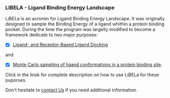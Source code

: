 ### LIBELA - Ligand Binding Energy Landscape ###

LiBELa is an acronim for Ligand Binding Energy Landscape. It was originally designed to sample the Binding Energy of a ligand whithin a protein binding pocket. During the time the program was largelly modified to become a framework dedicate to two major purposes:

- [x] [Ligand- and Receptor-Based Ligand Docking](Docking)

and 

- [x] [Monte Carlo sampling of ligand conformations in a protein binding site](MonteCarlo.md). 

Click in the linsk for complete description on how to use LiBELa for these puporses.

Don't hesitate to [contact Us](contact.md) if you need additional information.

